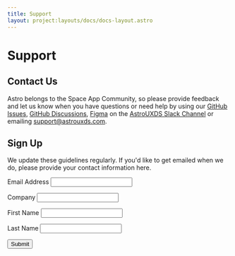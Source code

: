 ```yaml
---
title: Support
layout: project:layouts/docs/docs-layout.astro
---
```


# Support

## Contact Us

Astro belongs to the Space App Community, so please provide feedback and let us know when you have questions or need help by using our [GitHub Issues](https://github.com/RocketCommunicationsInc/astro/issues), [GitHub Discussions](https://github.com/RocketCommunicationsInc/astro/discussions), [Figma](https://www.figma.com/@astrouxds) on the [AstroUXDS Slack Channel](https://astrouxds.slack.com) or emailing support@astrouxds.com.

## Sign Up

We update these guidelines regularly. If you'd like to get emailed when we do, please provide your contact information here.

<form action="https://rocketcom.us12.list-manage.com/subscribe/post" method="GET">
	<p>
		<label for="email">Email Address</label>
		<input type="email" name="EMAIL" id="email" />
	</p>
	<p>
		<label for="company">Company</label>
		<input type="text" name="COMPANY" id="company" />
	</p>
	<p>
		<label for="firstname">First Name</label>
		<input type="text" name="FNAME" id="fistname" />
	</p>
	<p>
		<label for="lastname">Last Name</label>
		<input type="text" name="LNAME" id="lastname" />
	</p>
	<p>
		<button type="submit">Submit</button>
	</p>
	<input type="hidden" name="u" value="f067e558ee805172850a87843" />
	<input type="hidden" name="id" value="c1af406c10" />
	<input type="hidden" name="u" value="f067e558ee805172850a87843" />
	<input type="hidden" name="b_f067e558ee805172850a87843_c1af406c10" />
</form>